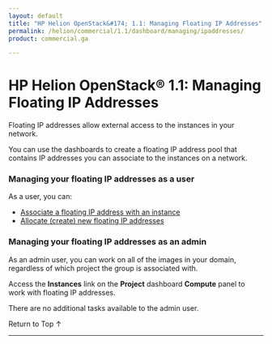 ```yaml
---
layout: default
title: "HP Helion OpenStack&#174; 1.1: Managing Floating IP Addresses"
permalink: /helion/commercial/1.1/dashboard/managing/ipaddresses/
product: commercial.ga

---
```

<!--PUBLISHED-->

<script>

function PageRefresh {
onLoad="window.refresh"
}

PageRefresh();

</script>

<!--
<p style="font-size: small;"> <a href="/helion/commercial/1.1/ga1/install/">&#9664; PREV</a> | <a href="/helion/commercial/1.1/ga1/install-overview/">&#9650; UP</a> | <a href="/helion/commercial/1.1/ga1/">NEXT &#9654;</a></p> 
-->

# HP Helion OpenStack&#174; 1.1: Managing Floating IP Addresses

Floating IP addresses allow external access to the instances in your network. 

You can use the dashboards to create a floating IP address pool that contains IP addresses you can associate to the instances on a network.

### Managing your floating IP addresses as a user

As a user, you can:

* [Associate a floating IP address with an instance](/helion/commercial/1.1/dashboard/managing/ipaddresses/associate/)
* [Allocate (create) new floating IP addresses](/helion/commercial/1.1/dashboard/managing/ipaddresses/associate/)

### Managing your floating IP addresses as an admin ###

As an admin user, you can work on all of the images in your domain, regardless of which project the group is associated with.

Access the **Instances** link on the **Project** dashboard **Compute** panel to work with floating IP addresses.

There are no additional tasks available to the admin user.

<a href="#top" style="padding:14px 0px 14px 0px; text-decoration: none;"> Return to Top &#8593; </a>


----
